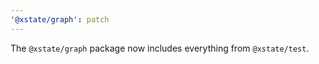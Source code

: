 ```yaml
---
'@xstate/graph': patch
---
```


The `@xstate/graph` package now includes everything from `@xstate/test`.
